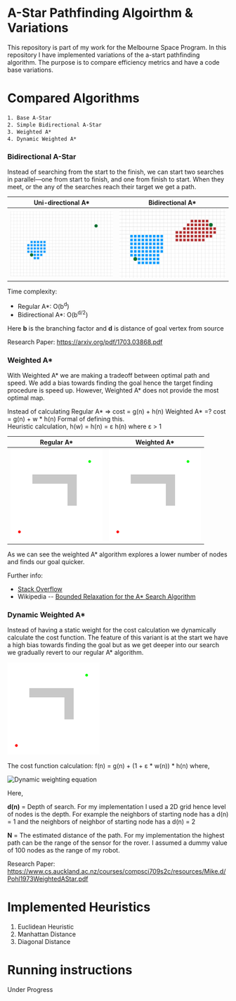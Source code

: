 # A-Star Pathfinding Algoirthm & Variations 
This repository is part of my work for the Melbourne Space Program. In this repository I have implemented variations of the a-start pathfinding algorithm. The purpose is to compare efficiency metrics and have a code base variations.

# Compared Algorithms 
    1. Base A-Star 
    2. Simple Bidirectional A-Star 
    3. Weighted A*
    4. Dynamic Weighted A*  


### Bidirectional A-Star 
Instead of searching from the start to the finish, we can start two searches in parallel―one from start to finish, and one from finish to start. When they meet, or the any of the searches reach their target we get a path. 

Uni-directional A*          |      Bidirectional A*
--------------------|---------------------
![Regular A star](img/unidirectional-a-star.png)   | ![Bidirectional A*](img/bidirectional-astar.png)


Time complexity:
- Regular A*: O(b<sup>d</sup>)
- Bidirectional A*: O(b<sup>d/2</sup>)

Here **b** is the branching factor and **d** is distance of goal vertex from source 

Research Paper: https://arxiv.org/pdf/1703.03868.pdf


### Weighted A* 
With Weighted A* we are making a tradeoff between optimal path and speed. We add a bias towards finding the goal hence the target finding procedure is speed up. However, Weighted A* does not provide the most optimal map. 

Instead of calculating 
    Regular A* => cost = g(n) + h(n)
    Weighted A* =? cost = g(n) + w * h(n)
Formal of defining this.  
    Heuristic calculation, h(w) = h(n) = ε h(n) where ε > 1

Regular A*          |        Weighted A*
--------------------|---------------------
![Regular A star](img/base-astar.gif)   | ![Weighted A*](img/weighted-astar.gif)


As we can see the weighted A* algorithm explores a lower number of nodes and finds our goal quicker. 


Further info: 
- [Stack Overflow](https://stackoverflow.com/questions/44274729/a-search-advantages-of-dynamic-weighting)
- Wikipedia -- [Bounded Relaxation for the A* Search Algorithm](https://en.wikipedia.org/wiki/A*_search_algorithm#/media/File:Astar_progress_animation.gif)




### Dynamic Weighted A* 

Instead of having a static weight for the cost calculation we dynamically calculate the cost function. The feature of this variant is at the start we have a high bias towards finding the goal but as we get deeper into our search we gradually revert to our regular A* algorithm. 

![Weighted A*](img/weighted-astar.gif)

The cost function calculation: 
f(n) = g(n) + (1 + ε * w(n)) * h(n) where, 

![Dynamic weighting equation](img/dymanic-weighting.png)

Here, 

**d(n)** = Depth of search. For my implementation I used a 2D grid hence level of nodes is the depth. For example the neighbors of starting node has a d(n) = 1 and the neighbors of neighbor of starting node has a d(n) = 2

**N** = The estimated distance of the path. For my implementation the highest path can be the range of the sensor for the rover. I assumed a dummy value of 100 nodes as the range of my robot. 


Research Paper: https://www.cs.auckland.ac.nz/courses/compsci709s2c/resources/Mike.d/Pohl1973WeightedAStar.pdf


# Implemented Heuristics 
1. Euclidean Heuristic 
2. Manhattan Distance 
3. Diagonal Distance 

 

# Running instructions 

Under Progress 
